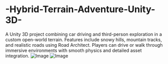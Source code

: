 # -Hybrid-Terrain-Adventure-Unity-3D-
A Unity 3D project combining car driving and third-person exploration in a custom open-world terrain. Features include snowy hills, mountain tracks, and realistic roads using Road Architect. Players can drive or walk through immersive environments with smooth physics and detailed asset integration.
![Image](https://github.com/user-attachments/assets/f2e283ef-83bb-467e-b342-91eb19f84663)
![Image](https://github.com/user-attachments/assets/9827cd58-1a1c-4763-be0e-50300a9ba26a)
